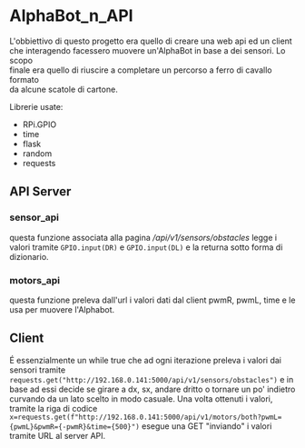 # AlphaBot_n_API

L'obbiettivo di questo progetto era quello di creare una web api ed un client  
che interagendo facessero muovere un'AlphaBot in base a dei sensori. Lo scopo  
finale era quello di riuscire a completare un percorso a ferro di cavallo formato  
da alcune scatole di cartone.

Librerie usate:
- RPi.GPIO
- time
- flask
- random
- requests

## API Server

### sensor_api
questa funzione associata alla pagina */api/v1/sensors/obstacles* legge i valori tramite
`GPIO.input(DR)` e `GPIO.input(DL)` e la returna sotto forma di dizionario.

### motors_api
questa funzione preleva dall'url i valori dati dal client pwmR, pwmL, time e
le usa per muovere l'Alphabot.

## Client

É essenzialmente un while true che ad ogni iterazione preleva i valori dai sensori
tramite `requests.get("http://192.168.0.141:5000/api/v1/sensors/obstacles")` e in base
ad essi decide se girare a dx, sx, andare dritto o tornare un po' indietro curvando da
un lato scelto in modo casuale. Una volta ottenuti i valori, tramite la riga di codice
`x=requests.get(f"http://192.168.0.141:5000/api/v1/motors/both?pwmL={pwmL}&pwmR={-pwmR}&time={500}")`
esegue una GET "inviando" i valori tramite URL al server API.
